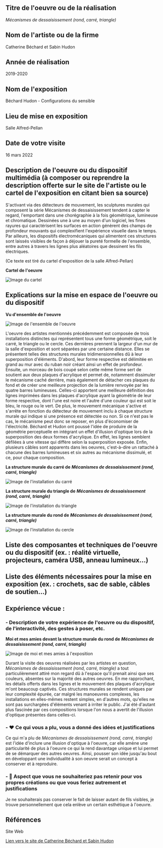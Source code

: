  ## Titre de l'oeuvre ou de la réalisation
 
 *Mécanismes de dessaisissement (rond, carré, triangle)*

 ## Nom de l'artiste ou de la firme
 
 Catherine Béchard et Sabin Hudon

 ## Année de réalisation
 
 2019-2020

 ## Nom de l'exposition

 Béchard Hudon - Configurations du sensible

 ## Lieu de mise en exposition
 
 Salle Alfred-Pellan

 ## Date de votre visite
 
 16 mars 2022

 ## Description de l'oeuvre ou du dispositif multimédia (à composer ou reprendre la description offerte sur le site de l'artiste ou le cartel de l'exposition en citant bien sa source)

S'activant via des détecteurs de mouvement, les sculptures murales qui composent la série Mécanismes de dessaisissement tendent à capter le regard, l'emportant dans une chorégraphie à la fois géométrique, lumineuse et chromatique. Dessinées une à une au moyen d'un logiciel, les fines rayures qui caractérisent les surfaces en action génèrent des champs de profondeur mouvants qui complexifient l'expérience visuelle dans le temps. Par ailleurs, les dispositifs électromécaniques qui alimentent ces structures sont laissés visibles de façon à déjouer la pureté formelle de l'ensemble, entre autres à travers les lignes plus aléatoires que dessinent les fils électriques. 

(Ce texte est tiré du cartel d'exposition de la salle Alfred-Pellan)

**Cartel de l'oeuvre**

![Image du cartel](medias/photographies/photo_cartel.jpg)

 ## Explications sur la mise en espace de l'oeuvre ou du dispositif 
 
 **Vu d'ensemble de l'oeuvre**
 
 ![Image de l'ensemble de l'oeuvre](medias/photographies/photo_complete_oeuvre.jpg)
 
L'oeuvre des artistes mentionnés précédemment est composée de trois installations distinctes qui représentent tous une forme géométrique, soit le carré, le triangle ou le cercle. Ces dernières prennent la largeur d'un mur de la salle d'exposition et sont séparées par une certaine distance. Elles se présentent telles des structures murales tridimensionnelles dû à leur superposition d'éléments. D'abord, leur forme respective est délimitée en grand au mur avec du ruban noir créant ainsi un effet de profondeur. Ensuite, un morceau de bois coupé selon cette même forme sert de soutient aux deux plaques d'acrylique et permet de, notamment dissimuler le mécanisme caché derrière, mais également de détacher ces plaques du fond et de créer une meilleure projection de la lumière renvoyée par les quatre barres lumineuses. Celles-ci apportent une meilleure définition des lignes imprimées dans les plaques d'acrylique ayant la géométrie de leur forme respective, dont l'une est noire et l'autre d'une couleur qui est soit le bleu, le rouge ou le vert. De plus, le mouvement mécanique s'active et s'arrête en fonction du détecteur de mouvement inclu à chaque structure murale qui indique si une présence est détectée ou non. Si ce n'est pas le cas, le mécanisme peut donc se reposer, en plus d'économiser de l'électricité. Béchard et Hudon ont poussé l'idée de produire de la géométrie perceptuelle en intégrant un effet d'illusion d'optique lors de la superposition des deux formes d'acrylique. En effet, les lignes semblent défilées à une vitesse qui diffère selon la superposition exposée. Enfin, plusieurs câbles sont apparents dans les oeuvres, c'est-à-dire un rattaché à chacune des barres lumineuses et six autres au mécanisme dissimulé, et ce, pour chaque composition. 

**La structure murale du carré de** ***Mécanismes de dessaisissement (rond, carré, triangle)*** 

![Image de l'installation du carré](medias/photographies/photo_carre.jpg)

**La structure murale du triangle de** ***Mécanismes de dessaisissement (rond, carré, triangle)*** 

![Image de l'installation du triangle](medias/photographies/photo_triangle.jpg)

**La structure murale du rond de** ***Mécanismes de dessaisissement (rond, carré, triangle)*** 

![Image de l'installation du cercle](medias/photographies/photo_cercle.jpg)

 ## Liste des composantes et techniques de l'oeuvre ou du dispositif (ex. : réalité virtuelle, projecteurs, caméra USB, anneau lumineux...)

 ## Liste des éléments nécessaires pour la mise en exposition (ex. : crochets, sac de sable, câbles de soutien...)

 ## Expérience vécue :

 ### - Description de votre expérience de l'oeuvre ou du dispositif, de l'interactivité, des gestes à poser, etc.
 
 **Moi et mes amies devant la structure murale du rond de** ***Mécanismes de dessaisissement (rond, carré, triangle)***
 
![Image de moi et mes amies à l'exposition](medias/photographies/photo_de_soi.jpg)
 
Durant la visite des oeuvres réalisées par les artistes en question, *Mécanismes de dessaisissement (rond, carré, triangle)* a tout particulièrement attiré mon regard dû à l'espace qu'il prenait ainsi que ses couleurs, absentes sur la majorité des autres oeuvres. En me rapprochant, les détails offerts dans les lignes et le mouvement des plaques d'acrylique m'ont beaucoup captivés. Ces structures murales se rendent uniques par leur complexité épurée, car malgré les manoeuvres complexes, les installations en elles-mêmes restent simples, en d'autres mots, qu'elles ne sont pas surchargées d'éléments venant à irriter le public. J'ai été d'autant plus fascinée par ces compositions lorsque l'on nous a avertit de l'illusion d'optique présentes dans celles-ci.

 ### - ❤️ Ce qui vous a plu, vous a donné des idées et justifications
 
Ce qui m'a plu de *Mécanismes de dessaisissement (rond, carré, triangle)* est l'idée d'inclure une illusion d'optique à l'oeuvre, car elle amène une particularité de plus à l'oeuvre ce qui la rend davantage unique et lui permet de se démarquer des autres oeuvres. Ainsi, pousser son idée jusqu'au bout en développant une individualité à son oeuvre serait un concept à conserver et à reproduire. 

 ### - 🤔 Aspect que vous ne souhaiteriez pas retenir pour vos propres créations ou que vous feriez autrement et justifications
 
 Je ne souhaiterais pas conserver le fait de laisser autant de fils visibles, je trouve personnellement que cela enlève un certain esthétique à l'oeuvre. 
 
 ## Références

Site Web 

[Lien vers le site de Catherine Béchard et Sabin Hudon](https://bechardhudon.com/)

